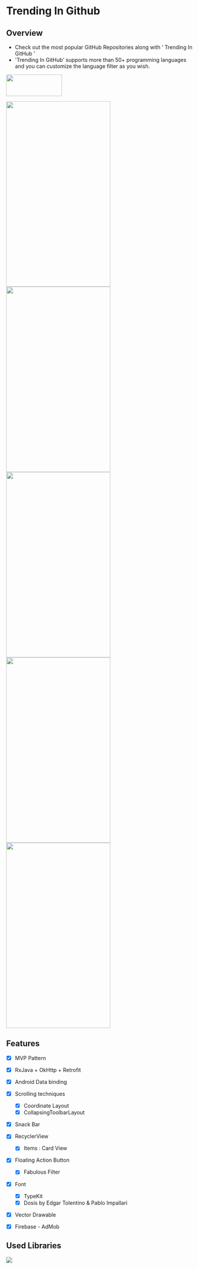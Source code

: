 # Trending In Github

## Overview
- Check out the most popular GitHub Repositories along with ‘ Trending In GitHub ’
- 'Trending In GitHub' supports more than 50+ programming languages and you can customize the language filter as you wish.

<a href="https://play.google.com/store/apps/details?id=io.github.stack07142.trendingingithub" > <img src="./img/google-play-badge.png" width="150" height="58"></a>

<img src="./img/Screenshot_1501901558.png" width="280" height="498">
<img src="./img/Screenshot_1501901571.png" width="280" height="498">
<img src="./img/Screenshot_1501901658.png" width="280" height="498">
<img src="./img/Screenshot_1501901578.png" width="280" height="498">
<img src="./img/Screenshot_1501901589.png" width="280" height="498">

## Features
- [x] MVP Pattern
- [x] RxJava + OkHttp + Retrofit
- [x] Android Data binding
- [x] Scrolling techniques
    - [x] Coordinate Layout
    - [X] CollapsingToolbarLayout
- [x] Snack Bar
- [x] RecyclerView
    - [x] Items : Card View
- [x] Floating Action Button
    - [x] Fabulous Filter
- [x] Font
    - [x] TypeKit
    - [x] Dosis by Edgar Tolentino & Pablo Impallari
- [x] Vector Drawable
- [x] Firebase - AdMob


## Used Libraries

![](/img/usedlibraries.png)